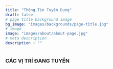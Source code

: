 ```yaml
---
title: "Thông Tin Tuyển Dụng"
draft: false
# page title background image
bg_image: "images/backgrounds/page-title.jpg"
# image
image: "images/about/about-page.jpg"
# meta description
description : ""
---
```


### CÁC VỊ TRÍ ĐANG TUYỂN
